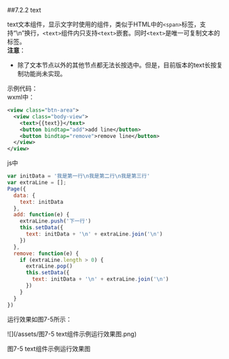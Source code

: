 ##7.2.2 text

text文本组件，显示文字时使用的组件，类似于HTML中的`<span>`标签，支持“\n”换行，`<text>`组件内只支持`<text>`嵌套。同时`<text>`是唯一可复制文本的标签。  
**注意**：
* 除了文本节点以外的其他节点都无法长按选中。但是，目前版本的text长按复制功能尚未实现。

示例代码：  
wxml中：

```xml
<view class="btn-area">
  <view class="body-view">
    <text>{{text}}</text>
    <button bindtap="add">add line</button>
    <button bindtap="remove">remove line</button>
  </view>
</view>
```

js中

```js
var initData = '我是第一行\n我是第二行\n我是第三行'
var extraLine = [];
Page({
  data: {
    text: initData
  },
  add: function(e) {
    extraLine.push('下一行')
    this.setData({
      text: initData + '\n' + extraLine.join('\n')
    })
  },
  remove: function(e) {
    if (extraLine.length > 0) {
      extraLine.pop()
      this.setData({
        text: initData + '\n' + extraLine.join('\n')
      })
    }
  }
})
```

运行效果如图7-5所示：

![](/assets/图7-5 text组件示例运行效果图.png)

图7-5 text组件示例运行效果图




